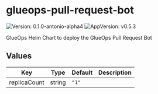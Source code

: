 # glueops-pull-request-bot

![Version: 0.1.0-antonio-alpha4](https://img.shields.io/badge/Version-0.1.0--antonio--alpha4-informational?style=flat-square) ![AppVersion: v0.5.3](https://img.shields.io/badge/AppVersion-v0.5.3-informational?style=flat-square)

GlueOps Helm Chart to deploy the GlueOps Pull Request Bot

## Values

| Key | Type | Default | Description |
|-----|------|---------|-------------|
| replicaCount | string | `"1"` |  |
